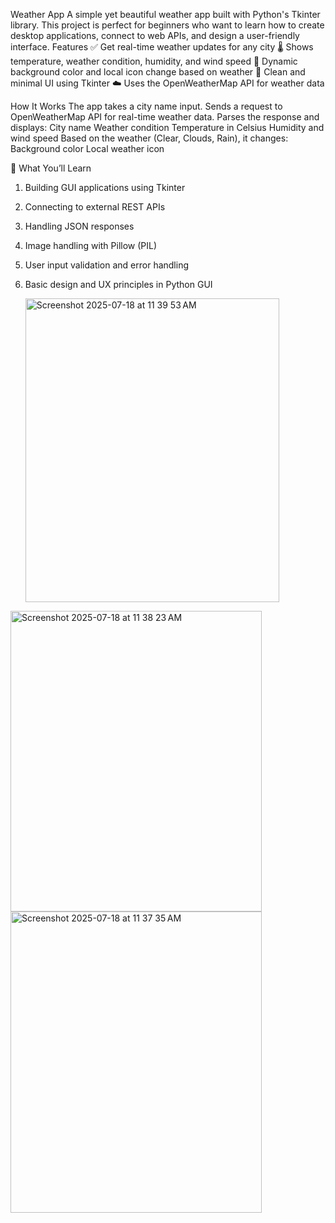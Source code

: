 Weather App
A simple yet beautiful weather app built with Python's Tkinter library. This project is perfect for beginners who want to learn how to create desktop applications, connect to web APIs, and design a user-friendly interface.
Features
✅ Get real-time weather updates for any city
🌡️ Shows temperature, weather condition, humidity, and wind speed
🎨 Dynamic background color and local icon change based on weather
🔁 Clean and minimal UI using Tkinter
☁️ Uses the OpenWeatherMap API for weather data

How It Works
The app takes a city name input.
Sends a request to OpenWeatherMap API for real-time weather data.
Parses the response and displays:
City name
Weather condition
Temperature in Celsius
Humidity and wind speed
Based on the weather (Clear, Clouds, Rain), it changes:
Background color
Local weather icon

🧠 What You’ll Learn
1. Building GUI applications using Tkinter
2. Connecting to external REST APIs
3. Handling JSON responses
4. Image handling with Pillow (PIL)
5. User input validation and error handling
6. Basic design and UX principles in Python GUI

   <img width="406" height="486" alt="Screenshot 2025-07-18 at 11 39 53 AM" src="https://github.com/user-attachments/assets/d0cdade4-40ff-4358-86ef-7950e62a4696" />
<img width="402" height="481" alt="Screenshot 2025-07-18 at 11 38 23 AM" src="https://github.com/user-attachments/assets/0dd61ad6-9315-4d49-adcd-5993bcc260a9" />
<img width="402" height="482" alt="Screenshot 2025-07-18 at 11 37 35 AM" src="https://github.com/user-attachments/assets/9edd4746-1350-4b00-bb81-ca2c77a20d72" />


